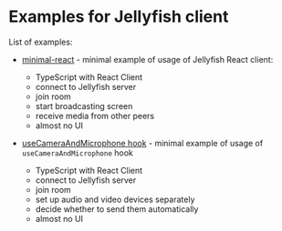 # Examples for Jellyfish client

List of examples:

- [minimal-react](https://github.com/jellyfish-dev/react-client-sdk/tree/main/examples/minimal-react) - minimal
  example of usage of Jellyfish React client:

  - TypeScript with React Client
  - connect to Jellyfish server
  - join room
  - start broadcasting screen
  - receive media from other peers
  - almost no UI

- [useCameraAndMicrophone hook](https://github.com/jellyfish-dev/react-client-sdk/tree/main/examples/use-camera-and-microphone) - minimal
  example of usage of `useCameraAndMicrophone` hook

  - TypeScript with React Client
  - connect to Jellyfish server
  - join room
  - set up audio and video devices separately
  - decide whether to send them automatically
  - almost no UI
